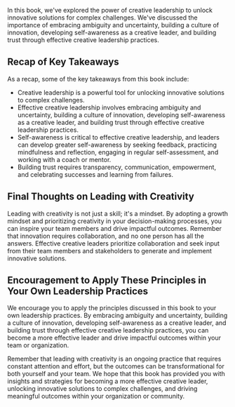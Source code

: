 

In this book, we've explored the power of creative leadership to unlock innovative solutions for complex challenges. We've discussed the importance of embracing ambiguity and uncertainty, building a culture of innovation, developing self-awareness as a creative leader, and building trust through effective creative leadership practices.

Recap of Key Takeaways
----------------------

As a recap, some of the key takeaways from this book include:

* Creative leadership is a powerful tool for unlocking innovative solutions to complex challenges.
* Effective creative leadership involves embracing ambiguity and uncertainty, building a culture of innovation, developing self-awareness as a creative leader, and building trust through effective creative leadership practices.
* Self-awareness is critical to effective creative leadership, and leaders can develop greater self-awareness by seeking feedback, practicing mindfulness and reflection, engaging in regular self-assessment, and working with a coach or mentor.
* Building trust requires transparency, communication, empowerment, and celebrating successes and learning from failures.

Final Thoughts on Leading with Creativity
-----------------------------------------

Leading with creativity is not just a skill; it's a mindset. By adopting a growth mindset and prioritizing creativity in your decision-making processes, you can inspire your team members and drive impactful outcomes. Remember that innovation requires collaboration, and no one person has all the answers. Effective creative leaders prioritize collaboration and seek input from their team members and stakeholders to generate and implement innovative solutions.

Encouragement to Apply These Principles in Your Own Leadership Practices
------------------------------------------------------------------------

We encourage you to apply the principles discussed in this book to your own leadership practices. By embracing ambiguity and uncertainty, building a culture of innovation, developing self-awareness as a creative leader, and building trust through effective creative leadership practices, you can become a more effective leader and drive impactful outcomes within your team or organization.

Remember that leading with creativity is an ongoing practice that requires constant attention and effort, but the outcomes can be transformational for both yourself and your team. We hope that this book has provided you with insights and strategies for becoming a more effective creative leader, unlocking innovative solutions to complex challenges, and driving meaningful outcomes within your organization or community.